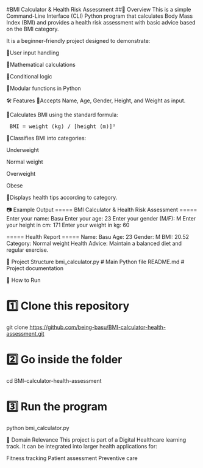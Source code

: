 #BMI Calculator & Health Risk Assessment
##📌 Overview
This is a simple Command-Line Interface (CLI) Python program that calculates Body Mass Index (BMI) and provides a health risk assessment with basic advice based on the BMI category.

It is a beginner-friendly project designed to demonstrate:

🔹User input handling

🔹Mathematical calculations

🔹Conditional logic

🔹Modular functions in Python

🛠 Features
🔹Accepts Name, Age, Gender, Height, and Weight as input.

🔹Calculates BMI using the standard formula:

<pre> BMI = weight (kg) / [height (m)]² </pre>

🔘Classifies BMI into categories:

Underweight

Normal weight

Overweight

Obese

🔹Displays health tips according to category.

📷 Example Output
===== BMI Calculator & Health Risk Assessment =====
Enter your name: Basu
Enter your age: 23
Enter your gender (M/F): M
Enter your height in cm: 171
Enter your weight in kg: 60

===== Health Report =====
Name: Basu
Age: 23
Gender: M
BMI: 20.52
Category: Normal weight
Health Advice: Maintain a balanced diet and regular exercise.

📂 Project Structure
bmi_calculator.py   # Main Python file
README.md           # Project documentation

🚀 How to Run
# 1️⃣ Clone this repository
git clone https://github.com/being-basu/BMI-calculator-health-assessment.git

# 2️⃣ Go inside the folder
cd BMI-calculator-health-assessment

# 3️⃣ Run the program
python bmi_calculator.py

🏥 Domain Relevance
This project is part of a Digital Healthcare learning track.
It can be integrated into larger health applications for:

Fitness tracking
Patient assessment
Preventive care


